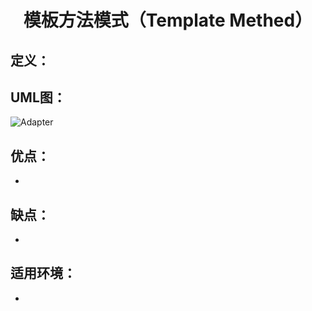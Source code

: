 <h1 align="center">模板方法模式（Template Methed）</h1>

## 定义：


## UML图：
![Adapter](/uml/Builder.jpg)

## 优点：
- 

## 缺点：
- 

## 适用环境：
- 